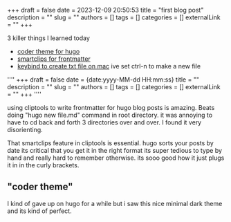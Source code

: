+++
draft = false
date = 2023-12-09 20:50:53
title = "first blog post"
description = ""
slug = ""
authors = []
tags = [] 
categories = []
externalLink = ""
+++

3 killer things I learned today
- [coder theme for hugo](https://github.com/luizdepra/hugo-coder)
- [smartclips for frontmatter](https://apps.apple.com/us/app/cliptools/id1619348240?mt=12)
- [keybind to create txt file on mac](https://apple.stackexchange.com/questions/129699/create-a-new-txt-file-in-finder-keyboard-shortcut)
ive set ctrl-n to make a new file

''''
+++
draft = false
date = {date:yyyy-MM-dd HH:mm:ss}
title = ""
description = ""
slug = ""
authors = []
tags = [] 
categories = []
externalLink = ""
+++
''''

using cliptools to write frontmatter for hugo blog posts is amazing. Beats doing "hugo new file.md" command in root directory. it was annoying to have to cd back and forth 3 directories over and over. I found it very disorienting.

That smartclips feature in cliptools is essential. hugo sorts your posts by date its critical that you get it in the right format its super tedious to type by hand and really hard to remember otherwise. its sooo good how it just plugs it in in the curly brackets.

## "coder theme" 
I kind of gave up on hugo for a while but i saw this nice minimal dark theme and its kind of perfect.
